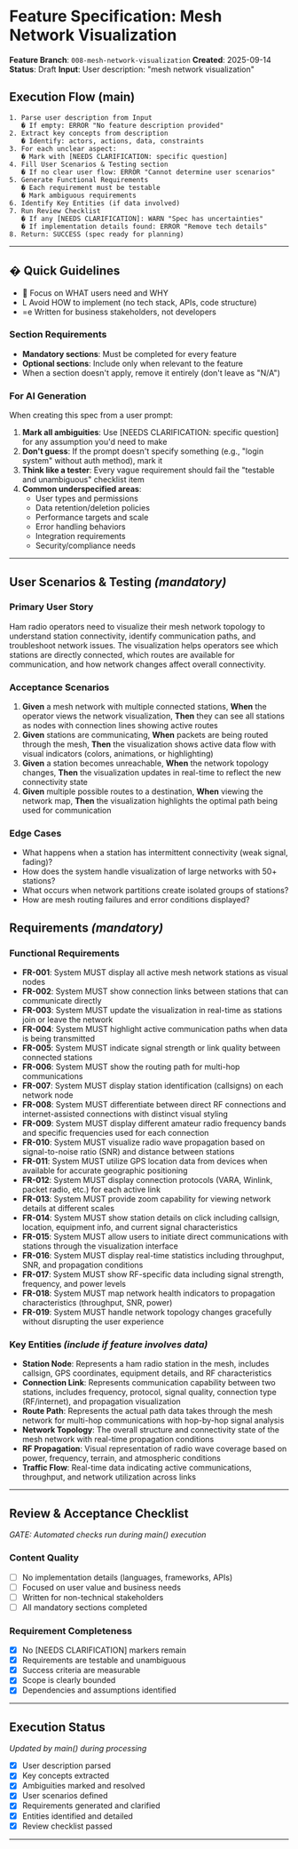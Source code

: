 # Feature Specification: Mesh Network Visualization

**Feature Branch**: `008-mesh-network-visualization`
**Created**: 2025-09-14
**Status**: Draft
**Input**: User description: "mesh network visualization"

## Execution Flow (main)
```
1. Parse user description from Input
   � If empty: ERROR "No feature description provided"
2. Extract key concepts from description
   � Identify: actors, actions, data, constraints
3. For each unclear aspect:
   � Mark with [NEEDS CLARIFICATION: specific question]
4. Fill User Scenarios & Testing section
   � If no clear user flow: ERROR "Cannot determine user scenarios"
5. Generate Functional Requirements
   � Each requirement must be testable
   � Mark ambiguous requirements
6. Identify Key Entities (if data involved)
7. Run Review Checklist
   � If any [NEEDS CLARIFICATION]: WARN "Spec has uncertainties"
   � If implementation details found: ERROR "Remove tech details"
8. Return: SUCCESS (spec ready for planning)
```

---

## � Quick Guidelines
-  Focus on WHAT users need and WHY
- L Avoid HOW to implement (no tech stack, APIs, code structure)
- =e Written for business stakeholders, not developers

### Section Requirements
- **Mandatory sections**: Must be completed for every feature
- **Optional sections**: Include only when relevant to the feature
- When a section doesn't apply, remove it entirely (don't leave as "N/A")

### For AI Generation
When creating this spec from a user prompt:
1. **Mark all ambiguities**: Use [NEEDS CLARIFICATION: specific question] for any assumption you'd need to make
2. **Don't guess**: If the prompt doesn't specify something (e.g., "login system" without auth method), mark it
3. **Think like a tester**: Every vague requirement should fail the "testable and unambiguous" checklist item
4. **Common underspecified areas**:
   - User types and permissions
   - Data retention/deletion policies
   - Performance targets and scale
   - Error handling behaviors
   - Integration requirements
   - Security/compliance needs

---

## User Scenarios & Testing *(mandatory)*

### Primary User Story
Ham radio operators need to visualize their mesh network topology to understand station connectivity, identify communication paths, and troubleshoot network issues. The visualization helps operators see which stations are directly connected, which routes are available for communication, and how network changes affect overall connectivity.

### Acceptance Scenarios
1. **Given** a mesh network with multiple connected stations, **When** the operator views the network visualization, **Then** they can see all stations as nodes with connection lines showing active routes
2. **Given** stations are communicating, **When** packets are being routed through the mesh, **Then** the visualization shows active data flow with visual indicators (colors, animations, or highlighting)
3. **Given** a station becomes unreachable, **When** the network topology changes, **Then** the visualization updates in real-time to reflect the new connectivity state
4. **Given** multiple possible routes to a destination, **When** viewing the network map, **Then** the visualization highlights the optimal path being used for communication

### Edge Cases
- What happens when a station has intermittent connectivity (weak signal, fading)?
- How does the system handle visualization of large networks with 50+ stations?
- What occurs when network partitions create isolated groups of stations?
- How are mesh routing failures and error conditions displayed?

## Requirements *(mandatory)*

### Functional Requirements
- **FR-001**: System MUST display all active mesh network stations as visual nodes
- **FR-002**: System MUST show connection links between stations that can communicate directly
- **FR-003**: System MUST update the visualization in real-time as stations join or leave the network
- **FR-004**: System MUST highlight active communication paths when data is being transmitted
- **FR-005**: System MUST indicate signal strength or link quality between connected stations
- **FR-006**: System MUST show the routing path for multi-hop communications
- **FR-007**: System MUST display station identification (callsigns) on each network node
- **FR-008**: System MUST differentiate between direct RF connections and internet-assisted connections with distinct visual styling
- **FR-009**: System MUST display different amateur radio frequency bands and specific frequencies used for each connection
- **FR-010**: System MUST visualize radio wave propagation based on signal-to-noise ratio (SNR) and distance between stations
- **FR-011**: System MUST utilize GPS location data from devices when available for accurate geographic positioning
- **FR-012**: System MUST display connection protocols (VARA, Winlink, packet radio, etc.) for each active link
- **FR-013**: System MUST provide zoom capability for viewing network details at different scales
- **FR-014**: System MUST show station details on click including callsign, location, equipment info, and current signal characteristics
- **FR-015**: System MUST allow users to initiate direct communications with stations through the visualization interface
- **FR-016**: System MUST display real-time statistics including throughput, SNR, and propagation conditions
- **FR-017**: System MUST show RF-specific data including signal strength, frequency, and power levels
- **FR-018**: System MUST map network health indicators to propagation characteristics (throughput, SNR, power)
- **FR-019**: System MUST handle network topology changes gracefully without disrupting the user experience

### Key Entities *(include if feature involves data)*
- **Station Node**: Represents a ham radio station in the mesh, includes callsign, GPS coordinates, equipment details, and RF characteristics
- **Connection Link**: Represents communication capability between two stations, includes frequency, protocol, signal quality, connection type (RF/internet), and propagation visualization
- **Route Path**: Represents the actual path data takes through the mesh network for multi-hop communications with hop-by-hop signal analysis
- **Network Topology**: The overall structure and connectivity state of the mesh network with real-time propagation conditions
- **RF Propagation**: Visual representation of radio wave coverage based on power, frequency, terrain, and atmospheric conditions
- **Traffic Flow**: Real-time data indicating active communications, throughput, and network utilization across links

---

## Review & Acceptance Checklist
*GATE: Automated checks run during main() execution*

### Content Quality
- [ ] No implementation details (languages, frameworks, APIs)
- [ ] Focused on user value and business needs
- [ ] Written for non-technical stakeholders
- [ ] All mandatory sections completed

### Requirement Completeness
- [x] No [NEEDS CLARIFICATION] markers remain
- [x] Requirements are testable and unambiguous
- [x] Success criteria are measurable
- [x] Scope is clearly bounded
- [x] Dependencies and assumptions identified

---

## Execution Status
*Updated by main() during processing*

- [x] User description parsed
- [x] Key concepts extracted
- [x] Ambiguities marked and resolved
- [x] User scenarios defined
- [x] Requirements generated and clarified
- [x] Entities identified and detailed
- [x] Review checklist passed

---